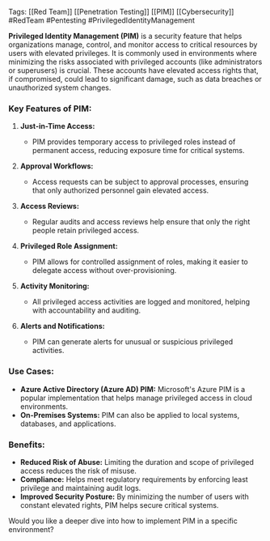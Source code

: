 Tags: [[Red Team]] [[Penetration Testing]] [[PIM]]  [[Cybersecurity]] #RedTeam #Pentesting #PrivilegedIdentityManagement

**Privileged Identity Management (PIM)** is a security feature that helps organizations manage, control, and monitor access to critical resources by users with elevated privileges. It is commonly used in environments where minimizing the risks associated with privileged accounts (like administrators or superusers) is crucial. These accounts have elevated access rights that, if compromised, could lead to significant damage, such as data breaches or unauthorized system changes.

### Key Features of PIM:

1. **Just-in-Time Access:**
    
    - PIM provides temporary access to privileged roles instead of permanent access, reducing exposure time for critical systems.
2. **Approval Workflows:**
    
    - Access requests can be subject to approval processes, ensuring that only authorized personnel gain elevated access.
3. **Access Reviews:**
    
    - Regular audits and access reviews help ensure that only the right people retain privileged access.
4. **Privileged Role Assignment:**
    
    - PIM allows for controlled assignment of roles, making it easier to delegate access without over-provisioning.
5. **Activity Monitoring:**
    
    - All privileged access activities are logged and monitored, helping with accountability and auditing.
6. **Alerts and Notifications:**
    
    - PIM can generate alerts for unusual or suspicious privileged activities.

### Use Cases:

- **Azure Active Directory (Azure AD) PIM:** Microsoft's Azure PIM is a popular implementation that helps manage privileged access in cloud environments.
- **On-Premises Systems:** PIM can also be applied to local systems, databases, and applications.

### Benefits:

- **Reduced Risk of Abuse:** Limiting the duration and scope of privileged access reduces the risk of misuse.
- **Compliance:** Helps meet regulatory requirements by enforcing least privilege and maintaining audit logs.
- **Improved Security Posture:** By minimizing the number of users with constant elevated rights, PIM helps secure critical systems.

Would you like a deeper dive into how to implement PIM in a specific environment?